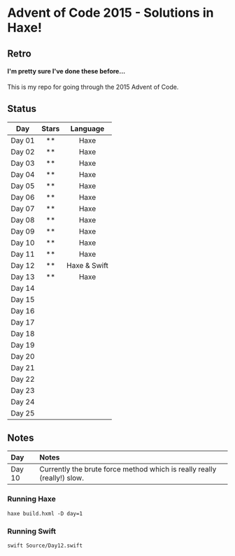 # Advent of Code 2015 - Solutions in Haxe!
## Retro
#### I'm pretty sure I've done these before...

This is my repo for going through the 2015 Advent of Code.

## Status

| Day     | Stars | Language |
| :----: | :---: | :------: |
| Day 01  | **    | Haxe  |
| Day 02  | **    | Haxe  |
| Day 03  | **    | Haxe  |
| Day 04  | **    | Haxe  |
| Day 05  | **    | Haxe  |
| Day 06  | **    | Haxe  |
| Day 07  | **    | Haxe  |
| Day 08  | **    | Haxe  |
| Day 09  | **    | Haxe  |
| Day 10  | **    | Haxe  |
| Day 11  | **    | Haxe  |
| Day 12  | **    | Haxe & Swift |
| Day 13  | **    | Haxe  |
| Day 14  |  |
| Day 15  |  |
| Day 16  |  |
| Day 17  |  |
| Day 18  |  |
| Day 19  |  |
| Day 20  |  |
| Day 21  |  |
| Day 22  |  |
| Day 23  |  |
| Day 24  |  |
| Day 25  |  |

## Notes

| Day           | Notes   |
|:------------- |:------- |
| Day 10        | Currently the brute force method which is really really (really!) slow. |

### Running Haxe  
`haxe build.hxml -D day=1`

### Running Swift
`swift Source/Day12.swift`
